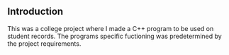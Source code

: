 ## Introduction<br>

This was a college project where I made a C++ program to be used on student records. The programs specific fuctioning was predetermined by the project requirements.
